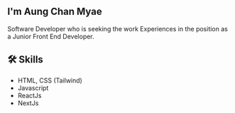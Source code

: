 ## I'm Aung Chan Myae 

Software Developer who is seeking the work Experiences in the position as a Junior Front End Developer.

## 🛠 Skills
- HTML, CSS (Tailwind)
- Javascript
- ReactJs
- NextJs
<!--
**aungchannmyae/aungchannmyae** is a ✨ _special_ ✨ repository because its `README.md` (this file) appears on your GitHub profile.

Here are some ideas to get you started:

- 🔭 I’m currently working on ...
- 🌱 I’m currently learning ...
- 👯 I’m looking to collaborate on ...
- 🤔 I’m looking for help with ...
- 💬 Ask me about ...
- 📫 How to reach me: ...
- 😄 Pronouns: ...
- ⚡ Fun fact: ...
-->
